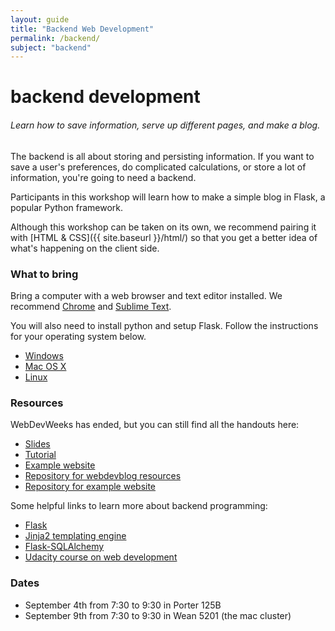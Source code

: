 ```yaml
---
layout: guide
title: "Backend Web Development"
permalink: /backend/
subject: "backend"
---
```


# backend development

###### Learn how to save information, serve up different pages, and make a blog.

The backend is all about storing and persisting information. If you want to save a user's preferences, do complicated calculations, or store a lot of information, you're going to need a backend.

Participants in this workshop will learn how to make a simple blog in Flask, a popular Python framework.

Although this workshop can be taken on its own, we recommend pairing it with [HTML & CSS]({{ site.baseurl }}/html/) so that you get a better idea of what's happening on the client side.

### What to bring
Bring a computer with a web browser and text editor installed. We recommend [Chrome](https://www.google.com/chrome/browser/) and [Sublime Text](http://www.sublimetext.com/).

You will also need to install python and setup Flask. Follow the instructions for your operating system below.

- [Windows](https://docs.google.com/document/d/1iaocAw4Fy54yNXsYAbtyYrxYylvSVv9z1sNrPZuBsco)
- [Mac OS X](https://docs.google.com/document/d/1bqxENcqgL8s_LIpW_cYOjGtoPIVzX5ElBRNJBNqqwdw)
- [Linux](https://docs.google.com/document/d/17e6CQyKWHGENzokiDQRE-oA7nsjCe84pP8dQB_Nht8s)

### Resources
WebDevWeeks has ended, but you can still find all the handouts here:
- [Slides](https://github.com/anbenson/webdevblog-resources/raw/master/WebDevWeeks-Backend.pdf)
- [Tutorial](https://docs.google.com/document/d/1dUa36KFGPPwruOIOxDfKkVyqf5ZboZ0AiHdyNYniFWA/edit?pli=1)
- [Example website](http://webdevblog.herokuapp.com/)
- [Repository for webdevblog resources](https://github.com/anbenson/webdevblog-resources)
- [Repository for example website](https://github.com/anbenson/webdevblog-example)

Some helpful links to learn more about backend programming:
- [Flask](http://flask.pocoo.org/)
- [Jinja2 templating engine](http://jinja.pocoo.org/)
- [Flask-SQLAlchemy](http://pythonhosted.org/Flask-SQLAlchemy/quickstart.html)
- [Udacity course on web development](https://www.udacity.com/course/cs253)

### Dates
- September 4th from 7:30 to 9:30 in Porter 125B
- September 9th from 7:30 to 9:30 in Wean 5201 (the mac cluster)
